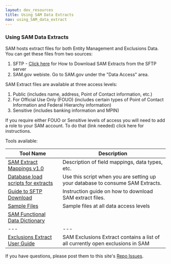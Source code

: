 ```yaml
---
layout: dev_resources
title: Using SAM Data Extracts
nav: using_SAM_data_extract
---
```

### Using SAM Data Extracts
SAM hosts extract files for both Entity Management and Exclusions Data. You can get these files from two sources:<br>
1. SFTP - [Click here](https://github.com/GSA/IAE-Architecture/blob/master/as-is/tech-docs/SAM/Guide%20to%20Downloading%20SAM%20Extracts%20via%20SFTP%20Site.pdf?raw=true) for How to Download SAM Extracts from the SFTP server<br>
2. SAM.gov webiste. Go to SAM.gov under the "Data Access" area. <br>

SAM Extract files are available at three access levels:<br>
1. Public (includes name, address, Point of Contact information, etc.)<br>
2. For Official Use Only (FOUO) (includes certain types of Point of Contact Information and Federal Hierarchy information)<br>
3. Sensitive (includes banking information and MPIN)

If you require either FOUO or Sensitive levels of access you will need to add a role to your SAM account. To do that (link needed) click here for instructions.


Tools available:

| Tool Name | Description |
|---|---|
| [SAM Extract Mappings v1.0](https://github.com/SiloSmashers/iae-global/blob/gh-pages/iae-global/developer_resources/SAM%20Master%20Extract%20Mapping%20v5.1%20FOUO%20File%20Layout.xlsx?raw=true) | Description of field mappings, data types, etc. |
| [Database load scripts for extracts](https://github.com/SiloSmashers/iae-global/blob/gh-pages/iae-global/developer_resources/SAM%20Master%20Extract%20Mapping%20v5.1%20FOUO%20File%20Layout.xlsx?raw=true) | Use this script when you are setting up your database to consume SAM Extracts. |
| [Guide to SFTP Download](https://github.com/GSA/IAE-Architecture/blob/master/as-is/tech-docs/SAM/Guide%20to%20Downloading%20SAM%20Extracts%20via%20SFTP%20Site.pdf?raw=true) | Instruction guide on how to download SAM extract files.|
| <a href="https://github.com/GSA/IAE-Architecture/tree/master/as-is/tech-docs/SAM/Sample%20Extract%20Files" target="_blank">Sample Files</a> | Sample files at all data access levels |
| [SAM Functional Data Dictionary](https://github.com/GSA/IAE-Architecture/blob/master/as-is/tech-docs/SAM/SAM%20Functional%20Data%20Dictionary%20v4.0.pdf?raw=true) |   |
|---|---|
| [Exclusions Extract User Guide](https://github.com/GSA/IAE-Architecture/blob/master/as-is/tech-docs/SAM/SAM_Exclusions_Extract_User_Guide.pdf?raw=true)|SAM Exclusions Extract contains a list of all currently open exclusions in SAM|


If you have questions, please post them to this site's [Repo Issues](https://github.com/GSA/IAE-Architecture/issues).
